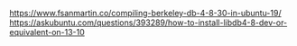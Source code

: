 https://www.fsanmartin.co/compiling-berkeley-db-4-8-30-in-ubuntu-19/
https://askubuntu.com/questions/393289/how-to-install-libdb4-8-dev-or-equivalent-on-13-10

